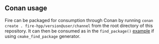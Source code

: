 
## Conan usage

Fire can be packaged for consumption through Conan by running `conan create . fire-hpp/version@user/channel` from the root directory of this repository. It can then be consumed as in the `find_package()` [example](https://github.com/kongaskristjan/fire-hpp/blob/master/docs/cmake.md#find_package) if using `cmake_find_package` generator.
